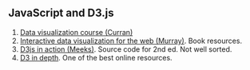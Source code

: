 ## JavaScript and D3.js

1. [Data visualization course (Curran)](https://curran.github.io/dataviz-course-2018/)
2. [Interactive data visualization for the web (Murray)](https://github.com/scotthmurray/d3-book). Book resources.
3. [D3js in action (Meeks)](https://github.com/emeeks/d3_in_action_2). Source code for 2nd ed. Not well sorted.
4. [D3 in depth](https://www.d3indepth.com/). One of the best online resources.

